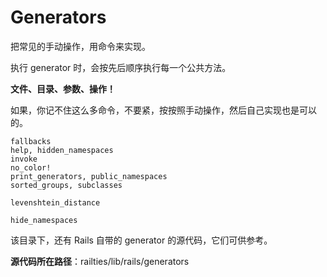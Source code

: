 # Generators

把常见的手动操作，用命令来实现。

执行 generator 时，会按先后顺序执行每一个公共方法。

**文件、目录、参数、操作！**

如果，你记不住这么多命令，不要紧，按按照手动操作，然后自己实现也是可以的。

```
fallbacks
help, hidden_namespaces
invoke
no_color!
print_generators, public_namespaces
sorted_groups, subclasses

levenshtein_distance

hide_namespaces
```

该目录下，还有 Rails 自带的 generator 的源代码，它们可供参考。

**源代码所在路径**：railties/lib/rails/generators
